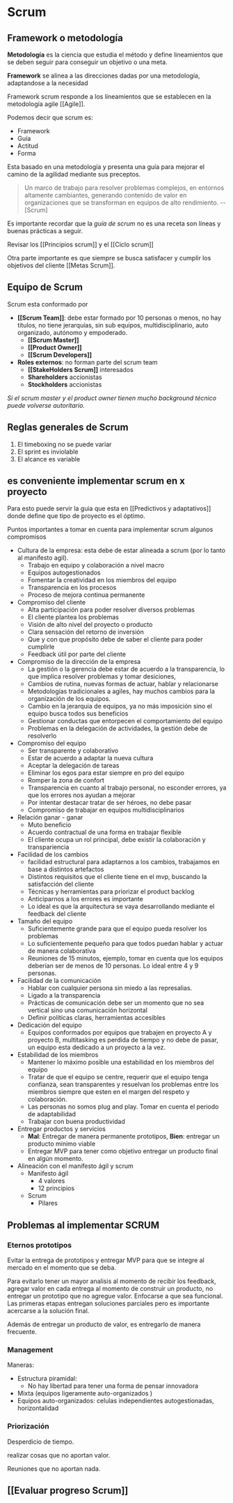 # Scrum 

## Framework o metodología

**Metodología** es la ciencia que estudia el método y define lineamientos que se deben seguir para conseguir un objetivo o una meta. 

**Framework** se alinea a las direcciones dadas por una metodología, adaptandose a la necesidad


Framework scrum responde a los líneamientos que se establecen en la metodología agile [[Agile]]. 

Podemos decir que scrum es:

* Framework
* Guía 
* Actitud 
* Forma 

Esta basado en una metodología y presenta una guía para mejorar el camino de la agilidad mediante sus preceptos. 

> Un marco de trabajo para resolver problemas complejos, en entornos altamente cambiantes, generando contenido de valor en organizaciones que se transforman en equipos de alto rendimiento. 
> -- [Scrum]

Es importante recordar que la *guía de scrum* no es una receta son líneas y buenas prácticas a seguir. 

Revisar los [[Principios scrum]] y el [[Ciclo scrum]]

Otra parte importante es que siempre se busca satisfacer y cumplir los objetivos del cliente [[Metas Scrum]].

## Equipo de Scrum

Scrum esta conformado por 

* **[[Scrum Team]]**: debe estar formado por 10 personas o menos, no hay títulos, no tiene jerarquías, sin sub equipos, multidisciplinario, auto organizado, autónomo y empoderado. 
	* **[[Scrum Master]]**
	* **[[Product Owner]]**
	* **[[Scrum Developers]]**
* **Roles externos**: no forman parte del scrum team
	* **[[StakeHolders Scrum]]** interesados
	* **Shareholders** accionistas
	* **Stockholders** accionistas

*Si el scrum master y el product owner tienen mucho background técnico puede volverse autoritario.*



## Reglas generales de Scrum 

1. El timeboxing no se puede variar 
2. El sprint es inviolable 
3. El alcance es variable

## es conveniente implementar scrum en x proyecto 

Para esto puede servir la guia que esta en [[Predictivos y adaptativos]]  donde define que tipo de proyecto es el óptimo. 

Puntos importantes a tomar en cuenta para implementar scrum algunos compromisos 

* Cultura de la empresa: esta debe de estar alineada a scrum (por lo tanto al manifesto agil). 
	* Trabajo en equipo y colaboración a nivel macro 
	* Equipos autogestionados 
	* Fomentar la creatividad en los miembros del equipo 
	* Transparencia en los procesos 
	* Proceso de mejora continua permanente 
* Compromiso del cliente 
	* Alta participación para poder resolver diversos problemas
	* El cliente plantea los problemas 
	* Visión de alto nivel del proyecto o producto 
	* Clara sensación del retorno de inversión 
	* Que y con que propósito debe de saber el cliente para poder cumplirle 
	* Feedback útil por parte del cliente 
* Compromiso de la dirección de la empresa 
	* La gestión o la gerencia debe estar de acuerdo a la transparencia, lo que implica resolver problemas y tomar desiciones, 
	* Cambios de rutina, nuevas formas de actuar, hablar y relacionarse
	* Metodologías tradicionales a agiles, hay muchos cambios para la organización de los equipos. 
	* Cambio en la jerarquia de equipos, ya no más imposición sino el equipo busca todos sus beneficios 
	* Gestionar conductas que entorpecen el comportamiento del equipo
	* Problemas en la delegación de actividades, la gestión debe de resolverlo 
* Compromiso del equipo
	* Ser transparente y colaborativo 
	* Estar de acuerdo a adaptar la nueva cultura
	* Aceptar la delegación de tareas 
	* Eliminar los egos para estar siempre en pro del equipo 
	* Romper la zona de confort 
	* Transparencia en cuanto al trabajo personal, no esconder errores, ya que los errores nos ayudan a mejorar 
	* Por intentar destacar tratar de ser héroes, no debe pasar
	* Compromiso de trabajar en equipos multidisciplinarios 
* Relación ganar - ganar
	* Muto beneficio 
	* Acuerdo contractual de una forma en trabajar flexible 
	* El cliente ocupa un rol principal, debe existir la colaboración y transpariencia 
* Facilidad de los cambios 
	* facilidad estructural para adaptarnos a los cambios, trabajamos en base a distintos artefactos 
	* Distintos requisitos que el cliente tiene en el mvp, buscando la satisfacción del cliente 
	* Técnicas y herramientas para priorizar el product backlog 
	* Anticiparnos a los errores es importante 
	* Lo ideal es que la arquitectura se vaya desarrollando mediante el feedback del cliente
* Tamaño del equipo 
	* Suficientemente grande para que el equipo pueda resolver los problemas 
	* Lo suficientemente pequeño para que todos puedan hablar y actuar de manera colaborativa 
	* Reuniones de 15 minutos, ejemplo, tomar en cuenta que los equipos deberían ser de menos de 10 personas. Lo ideal entre 4 y 9 personas. 
* Facilidad de la comunicación 
	* Hablar con cualquier persona sin miedo a las represalias. 
	* Ligado a la transparencia 
	* Prácticas de comunicación debe ser un momento que no sea vertical sino una comunicación horizontal 
	* Definir políticas claras, herramientas accesibles
* Dedicación del equipo 
	* Equipos conformados por equipos que trabajen en proyecto A y proyecto B, multitasking es perdida de tiempo y no debe de pasar, un equipo esta dedicado a un proyecto a la vez. 
* Estabilidad de los miembros 
	* Mantener lo máximo posible una estabilidad en los miembros del equipo 
	* Tratar de que el equipo se centre, requerir que el equipo tenga confianza, sean transparentes y resuelvan los problemas entre los miembros siempre que esten en el margen del respeto y colaboración. 
	* Las personas no somos plug and play. Tomar en cuenta el periodo de adaptabilidad 
	* Trabajar con buena productividad  
* Entregar productos y servicios 
	* **Mal**: Entregar de manera permanente prototipos, **Bien**: entregar un producto mínimo viable 
	* Entregar MVP para tener como objetivo entregar un producto final en algún momento. 
* Alineación con el manifesto ágil  y scrum 
	* Manifesto ágil 
		* 4 valores
		* 12 principios 
	* Scrum
		* Pilares

## Problemas al implementar SCRUM

### Eternos prototipos

Evitar la entrega de prototipos y entregar MVP para que se integre al mercado en el momento que se deba. 

Para evitarlo tener un mayor analisis al momento de recibir los feedback, agregar valor en cada entrega al momento de construir un producto, no entregar un prototipo que no agregue valor. Enfocarse a que sea funcional. Las primeras etapas entregan soluciones parciales pero es importante acercarse a la solución final. 

Además de entregar un producto de valor, es entregarlo de manera frecuente. 

### Management 
Maneras:
* Estructura piramidal:
	* No hay libertad para tener una forma de pensar innovadora
* Mixta (equipos ligeramente auto-organizados )
* Equipos auto-organizados: celulas independientes autogestionadas, horizontalidad 

### Priorización 

Desperdicio de tiempo. 

realizar cosas que no aportan valor. 

Reuniones que no aportan nada. 



## [[Evaluar progreso Scrum]]


